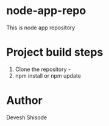 # node-app-repo
This is node app repository

# Project build steps
1. Clone the repository - <repo-url>
2. npm install or npm update

# Author
Devesh Shisode

